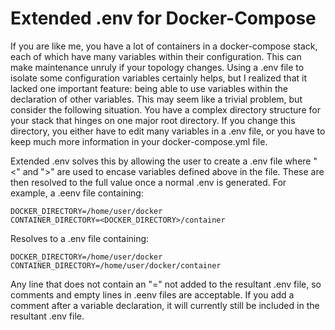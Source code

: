 # Extended .env for Docker-Compose

If you are like me, you have a lot of containers in a docker-compose stack, each of which have many variables within their configuration. This can make maintenance unruly if your topology changes. Using a .env file to isolate some configuration variables certainly helps, but I realized that it lacked one important feature: being able to use variables within the declaration of other variables. This may seem like a trivial problem, but consider the following situation. You have a complex directory structure for your stack that hinges on one major root directory. If you change this directory, you either have to edit many variables in a .env file, or you have to keep much more information in your docker-compose.yml file.

Extended .env solves this by allowing the user to create a .env file where "<" and ">" are used to encase variables defined above in the file. These are then resolved to the full value once a normal .env is generated.
For example, a .eenv file containing:
```
DOCKER_DIRECTORY=/home/user/docker
CONTAINER_DIRECTORY=<DOCKER_DIRECTORY>/container
```
Resolves to a .env file containing:
```
DOCKER_DIRECTORY=/home/user/docker
CONTAINER_DIRECTORY=/home/user/docker/container
```
Any line that does not contain an "=" not added to the resultant .env file, so comments and empty lines in .eenv files are acceptable. If you add a comment after a variable declaration, it will currently still be included in the resultant .env file.
